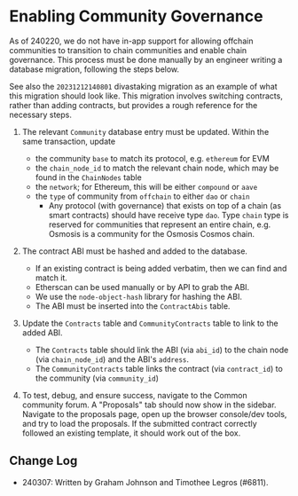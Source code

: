 # Enabling Community Governance

As of 240220, we do not have in-app support for allowing offchain communities to transition to chain communities and enable chain governance. This process must be done manually by an engineer writing a database migration, following the steps below.

See also the `20231212140801` divastaking migration as an example of what this migration should look like. This migration involves switching contracts, rather than adding contracts, but provides a rough reference for the necessary steps.

1. The relevant `Community` database entry must be updated. Within the same transaction, update
    - the community `base` to match its protocol, e.g. `ethereum` for EVM
    - the `chain_node_id` to match the relevant chain node, which may be found in the `ChainNodes` table
    - the `network`; for Ethereum, this will be either `compound` or `aave`
    - the `type` of community from `offchain` to either `dao` or `chain`
        - Any protocol (with governance) that exists on top of a chain (as smart contracts) should have receive type `dao`. Type `chain` type is reserved for communities that represent an entire chain, e.g. Osmosis is a community for the Osmosis Cosmos chain.

2. The contract ABI must be hashed and added to the database.
    - If an existing contract is being added verbatim, then we can find and match it.
    - Etherscan can be used manually or by API to grab the ABI.
    - We use the `node-object-hash` library for hashing the ABI.
    - The ABI must be inserted into the `ContractAbis` table.

3. Update the `Contracts` table and `CommunityContracts` table to link to the added ABI.
    - The `Contracts` table should link the ABI (via `abi_id`) to the chain node (via `chain_node_id`) and the ABI's `address`.
    - The `CommunityContracts` table links the contract (via `contract_id`) to the community (via `community_id`)

4. To test, debug, and ensure success, navigate to the Common community forum. A "Proposals" tab should now show in the sidebar. Navigate to the proposals page, open up the browser console/dev tools, and try to load the proposals. If the submitted contract correctly followed an existing template, it should work out of the box.

## Change Log

- 240307: Written by Graham Johnson and Timothee Legros (#6811).
